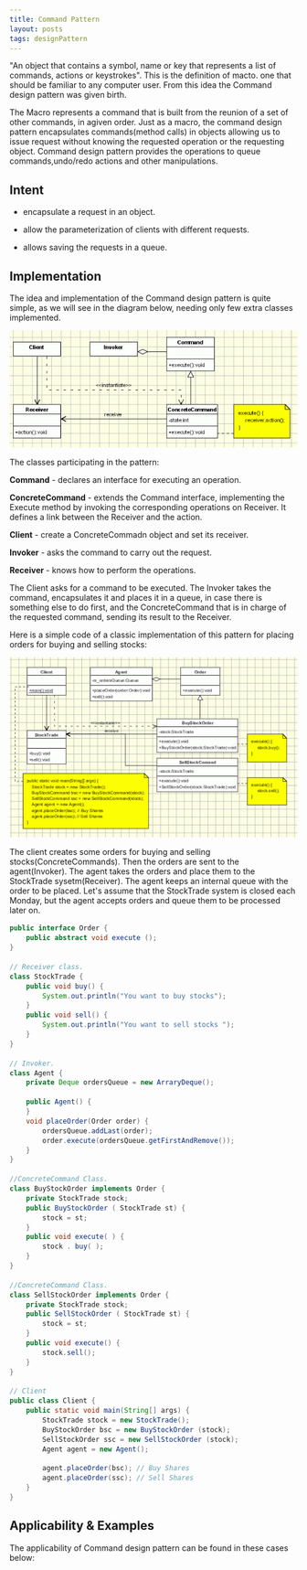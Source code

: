 ```yaml
---
title: Command Pattern
layout: posts
tags: designPattern
---
```


"An object that contains a symbol, name or key that represents a list of commands, actions or keystrokes". This is the definition of macto. one that should be familiar to any computer user. From this idea the Command design pattern was given birth.

The Macro represents a command that is built from the reunion of a set of other commands, in agiven order. Just as a macro, the command design pattern encapsulates commands(method calls) in objects allowing us to issue request without knowing the requested operation or the requesting object. Command design pattern provides the operations to queue commands,undo/redo actions and other manipulations.

## Intent

* encapsulate a request in an object.

* allow the parameterization of clients with different requests.

* allows saving the requests in a queue.

## Implementation

The idea and implementation of the Command design pattern is quite simple, as we will see in the diagram below, needing only few extra classes implemented.

![command_implementation](/pictures/command_implementation_-_uml_class_diagram.gif)

The classes participating in the pattern:

**Command** - declares an interface for executing an operation.

**ConcreteCommand** - extends the Command interface, implementing the Execute method by invoking the corresponding operations on Receiver. It defines a link between the Receiver and the action.

**Client** - create a ConcreteCommadn object and set its receiver.

**Invoker** - asks the command to carry out the request.

**Receiver** - knows how to perform the operations.

The Client asks for a command to be executed. The Invoker takes the command, encapsulates it and places it in a queue, in case there is something else to do first, and the ConcreteCommand that is in charge of the requested command, sending its result to the Receiver.

Here is a simple code of a classic implementation of this pattern for placing orders for buying and selling stocks:

![command_example_stocks](/pictures/command_example_stocks_-_uml_class_diagram_s.gif)

The client creates some orders for buying and selling stocks(ConcreteCommands). Then the orders are sent to the agent(Invoker). The agent takes the orders and place them to the StockTrade sysetm(Receiver). The agent keeps an internal queue with the order to be placed. Let's assume that the StockTrade system is closed each Monday, but the agent accepts orders and queue them to be processed later on.

```java
public interface Order {
    public abstract void execute ();
}

// Receiver class.
class StockTrade {
    public void buy() {
        System.out.println("You want to buy stocks");
    }
    public void sell() {
        System.out.println("You want to sell stocks ");
    }
}

// Invoker.
class Agent {
    private Deque ordersQueue = new ArraryDeque();

    public Agent() {
    }
    void placeOrder(Order order) {
        ordersQueue.addLast(order);
        order.execute(ordersQueue.getFirstAndRemove());
    }
}

//ConcreteCommand Class.
class BuyStockOrder implements Order {
    private StockTrade stock;
    public BuyStockOrder ( StockTrade st) {
        stock = st;
    }
    public void execute( ) {
        stock . buy( );
    }
}

//ConcreteCommand Class.
class SellStockOrder implements Order {
    private StockTrade stock;
    public SellStockOrder ( StockTrade st) {
        stock = st;
    }
    public void execute() {
        stock.sell();
    }
}

// Client
public class Client {
    public static void main(String[] args) {
        StockTrade stock = new StockTrade();
        BuyStockOrder bsc = new BuyStockOrder (stock);
        SellStockOrder ssc = new SellStockOrder (stock);
        Agent agent = new Agent();

        agent.placeOrder(bsc); // Buy Shares
        agent.placeOrder(ssc); // Sell Shares
    }
}
```

## Applicability & Examples

The applicability of Command design pattern can be found in these cases below: